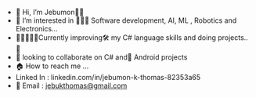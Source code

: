 - 👋 Hi, I’m Jebumon👨🏽‍
- 👀 I’m interested in 👨🏽‍💻 Software development, AI, ML , Robotics and Electronics...
- 🌱🏋🏻💪🏽Currently improving🛠️ my C# language skills and doing projects..🎯
- 💞️ looking to collaborate on C# and📱 Android projects
- 🏠 How to reach me ... 
- Linked In :  linkedin.com/in/jebumon-k-thomas-82353a65
- 📧 Email : jebukthomas@gmail.com 

<!---
Jebumon/Jebumon is a ✨ special ✨ repository because its `README.md` (this file) appears on your GitHub profile.
You can click the Preview link to take a look at your changes.
--->
